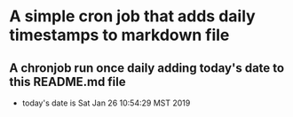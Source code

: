 A simple cron job that adds daily timestamps to markdown file
============================================================
## A chronjob run once daily adding today's date to this README.md file
* today's date is Sat Jan 26 10:54:29 MST 2019
